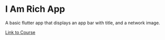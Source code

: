 # I Am Rich App

A basic flutter app that displays an app bar with title, and a network image.

[Link to Course](https://www.linkedin.com/learning/flutter-part-02-building-apps/creating-a-flutter-project-from-scratch?u=74412284)


